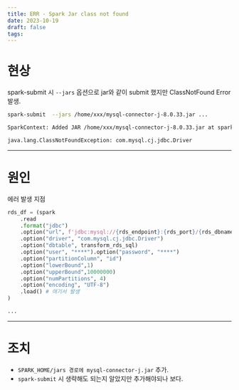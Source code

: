 ```yaml
---
title: ERR - Spark Jar class not found
date: 2023-10-19
draft: false
tags:
---
```

# 현상

spark-submit 시 `--jars` 옵션으로 jar와 같이 submit 했지만 ClassNotFound Error 발생.

```sh
spark-submit  --jars /home/xxx/mysql-connector-j-8.0.33.jar ...

SparkContext: Added JAR /home/xxx/mysql-connector-j-8.0.33.jar at spark://ip-xxx.xxx.xxx
```

```sh
java.lang.ClassNotFoundException: com.mysql.cj.jdbc.Driver
```

___
# 원인

에러 발생 지점

```python
rds_df = (spark
	.read
	.format("jdbc")
	.option("url", f'jdbc:mysql://{rds_endpoint}:{rds_port}/{rds_dbname}')
	.option("driver", "com.mysql.cj.jdbc.Driver")
	.option("dbtable", transform_rds_sql)
	.option("user", "****").option("password", "****")
	.option("partitionColumn", "id")
	.option("lowerBound",1)
	.option("upperBound",10000000)
	.option("numPartitions", 4)
	.option("encoding", "UTF-8")
	.load() # 여기서 발생
)

...
```


___
# 조치

- `SPARK_HOME/jars 경로에 mysql-connector-j.jar` 추가.
- `spark-submit` 시 생략해도 되는지 알았지만 추가해야되나 보다.